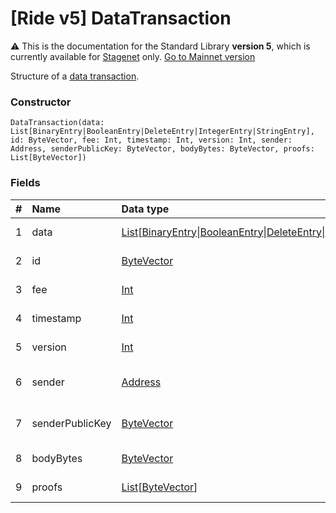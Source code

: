 # [Ride v5] DataTransaction

:warning: This is the documentation for the Standard Library **version 5**, which is currently available for [Stagenet](/en/blockchain/blockchain-network/) only. [Go to Mainnet version](/en/ride/structures/transaction-structures/data-transaction)

Structure of a [data transaction](/en/blockchain/transaction-type/data-transaction).

### Constructor

``` ride
DataTransaction(data: List[BinaryEntry|BooleanEntry|DeleteEntry|IntegerEntry|StringEntry], id: ByteVector, fee: Int, timestamp: Int, version: Int, sender: Address, senderPublicKey: ByteVector, bodyBytes: ByteVector, proofs: List[ByteVector])
```

### Fields

| # | Name | Data type | Description |
| :--- | :--- | :--- | :--- |
| 1 | data | [List](/en/ride/v5/data-types/list)[[BinaryEntry](/en/ride/v5/structures/script-actions/binary-entry)&#124;[BooleanEntry](/en/ride/v5/structures/script-actions/boolean-entry)&#124;[DeleteEntry](/en/ride/v5/structures/script-actions/delete-entry)&#124;[IntegerEntry](/en/ride/v5/structures/script-actions/int-entry)&#124;[StringEntry](/en/ride/v5/structures/script-actions/string-entry)] | [Transaction](/en/blockchain/transaction/)'s data array |
| 2 | id | [ByteVector](/en/ride/v5/data-types/byte-vector) | Transaction ID |
| 3 | fee | [Int](/en/ride/v5/data-types/int) | [Transaction fee](/en/blockchain/transaction/transaction-fee) |
| 4 | timestamp | [Int](/en/ride/v5/data-types/int) | Transaction timestamp |
| 5 | version | [Int](/en/ride/v5/data-types/int) | Transaction version |
| 6 | sender | [Address](/en/ride/v5/structures/common-structures/address) | [Address](/en/blockchain/account/address) of a transaction sender |
| 7 | senderPublicKey | [ByteVector](/en/ride/v5/data-types/byte-vector) | Account public key of a sender |
| 8 | bodyBytes | [ByteVector](/en/ride/v5/data-types/byte-vector) | [Transaction body bytes](/en/blockchain/glossary#t) |
| 9 | proofs | [List](/en/ride/v5/data-types/list)[[ByteVector](/en/ride/v5/data-types/byte-vector)] | Array of [proofs](/en/blockchain/transaction/transaction-proof) |
